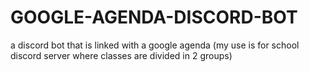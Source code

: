 # GOOGLE-AGENDA-DISCORD-BOT
a discord bot that is linked with a google agenda (my use is for school discord server where classes are divided in 2 groups)
